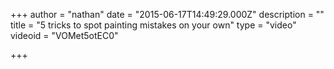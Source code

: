 +++
author = "nathan"
date = "2015-06-17T14:49:29.000Z"
description = ""
title = "5 tricks to spot painting mistakes on your own"
type = "video"
videoid = "VOMet5otEC0"

+++
